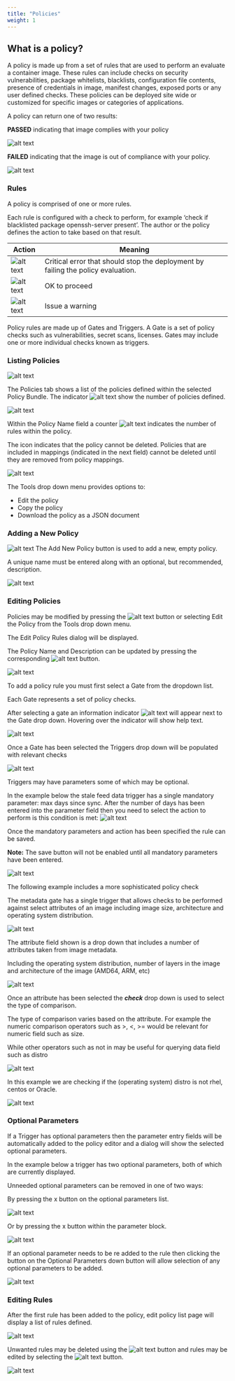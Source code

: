 ```yaml
---
title: "Policies"
weight: 1
---
```


## What is a policy?

A policy is made up from a set of rules that are used to perform an evaluate a container image. These rules can include checks on security vulnerabilities, package whitelists, blacklists, configuration file contents, presence of credentials in image, manifest changes, exposed ports or any user defined checks. These policies can be deployed site wide or customized for specific images or categories of applications.

A policy can return one of two results:

**PASSED** indicating that image complies with your policy

![alt text](https://anchore.com/wp-content/uploads/2017/07/pass.png)

**FAILED** indicating that the image is out of compliance with your policy.

![alt text](https://anchore.com/wp-content/uploads/2017/07/fail.png)

### Rules

A policy is comprised of one or more rules.

Each rule is configured with a check to perform, for example ‘check if blacklisted package openssh-server present’. The author or the policy defines the action to take based on that result.


| Action        | Meaning           |
| ------------- | ------------- |
| ![alt text](/Stop.jpeg) | Critical error that should stop the deployment by failing the policy evaluation. |
| ![alt text](/Go.jpeg) | OK to proceed |
| ![alt text](/Warn.jpeg) | Issue a warning |

Policy rules are made up of Gates and Triggers.
A Gate is a set of policy checks such as vulnerabilities, secret scans, licenses. 
Gates may include one or more individual checks known as triggers.

### Listing Policies

![alt text](/PoliciesList.jpeg)

The Policies tab shows a list of the policies defined within the selected Policy Bundle. The indicator ![alt text](/PolicyIndicator.jpeg) show the number of policies defined. 

![alt text](/UIPolicies.jpeg)

Within the Policy Name field a counter ![alt text](/PoliciesCounter.jpeg) indicates the number of rules within the policy.

The icon indicates that the policy cannot be deleted. Policies that are included in mappings (indicated in the next field) cannot be deleted until they are removed from policy mappings.

![alt text](/UIPolicyTools.jpeg)

The Tools drop down menu provides options to:

- Edit the policy
- Copy the policy
- Download the policy as a JSON document

### Adding a New Policy

![alt text](/AddNewPolicy.jpeg) The Add New Policy button is used to add a new, empty policy.

A unique name must be entered along with an optional, but recommended, description.

![alt text](/UIAddPolicy.png)

### Editing Policies

Policies may be modified by pressing the ![alt text](/EditButton.jpeg) button or selecting Edit the Policy from the Tools drop down menu.

The Edit Policy Rules dialog will be displayed.

The Policy Name and Description can be updated by pressing the corresponding ![alt text](/EditButton.jpeg) button.

![alt text](/UIEditPolicy.png)

To add a policy rule you must first select a Gate from the dropdown list.

Each Gate represents a set of policy checks.

After selecting a gate an information indicator ![alt text](/Indicator.jpeg) will appear next to the Gate drop down. Hovering over the indicator will show help text.

![alt text](/GateDropdown.png)

Once a Gate has been selected the Triggers drop down will be populated with relevant checks

![alt text](/TriggersDropdown.png)

Triggers may have parameters some of which may be optional.

In the example below the stale feed data trigger has a single mandatory parameter: max days since sync.
After the number of days has been entered into the parameter field then you need to select the action to perform is this condition is met: ![alt text](/StopWarnGo.png)

Once the mandatory parameters and action has been specified the rule can be saved.

**Note:** The save button will not be enabled until all mandatory parameters have been entered.

![alt text](/PolicyEditorButtonsDisabled.png)

The following example includes a more sophisticated policy check

The metadata gate has a single trigger that allows checks to be performed against select attributes of an image including image size, architecture and operating system distribution.

![alt text](/UIPolicyCheck.png)


The attribute field shown is a drop down that includes a number of attributes taken from image metadata. 

Including the operating system distribution, number of layers in the image and architecture of the image (AMD64, ARM, etc)

![alt text](/AttributeDropdown.jpeg)

Once an attribute has been selected the **_check_** drop down is used to select the type of comparison.

The type of comparison varies based on the attribute. For example the numeric comparison operators such as >, <, >= would be relevant for numeric field such as size.

While other operators such as not in may be useful for querying data field such as distro

![alt text](/checkdropdown.jpeg)

In this example we are checking if the (operating system) distro is not rhel, centos or Oracle.

![alt text](/AttributeExample.jpeg)

### Optional Parameters

If a Trigger has optional parameters then the parameter entry fields will be automatically added to the policy editor and a dialog will show the selected optional parameters.

In the example below a trigger has two optional parameters, both of which are currently displayed.

Unneeded optional parameters can be removed in one of two ways:

By pressing the x button on the optional parameters list.

![alt text](/OptionalButtons.png)

Or by pressing the x button within the parameter block.

![alt text](/vendoronly.jpeg)

If an optional parameter needs to be re added to the rule then clicking the button on the Optional Parameters down button will allow selection of any optional parameters to be added.

![alt text](https://s3.amazonaws.com/cdn.freshdesk.com/data/helpdesk/attachments/production/36005886052/original/pVvQu1e7pKClixbpOVmPD2L07obueOQGCg.png?1525313404)

### Editing Rules

After the first rule has been added to the policy, edit policy list page will display a list of rules defined.

![alt text](/EditPolicyRules.png)

Unwanted rules may be deleted using the ![alt text](/remove.jpeg) button and rules may be edited by selecting the ![alt text](/edit.jpeg) button.

![alt text](/UnwantedRules.png)

